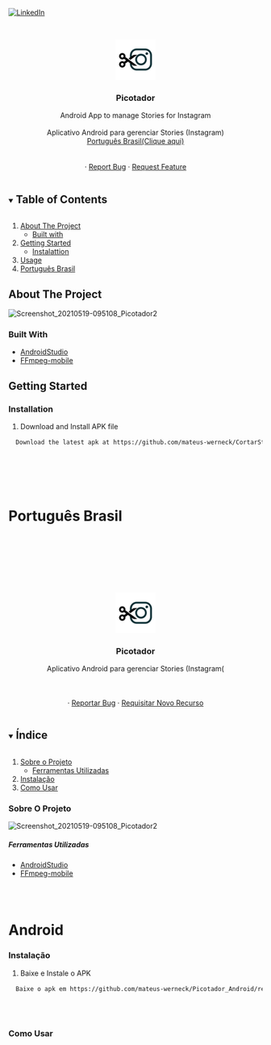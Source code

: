
[![LinkedIn][linkedin-shield]][linkedin-url]


<!-- PROJECT LOGO -->
<br />
<p align="center">
  <a href="https://github.com/mateus-werneck/Picotador">
    <img src="image/logo.png" alt="Logo" width="80" height="80">
  </a>

  <h3 align="center">Picotador</h3>

  <p align="center">
    Android App to manage Stories for Instagram
    <br />
    <br />
    Aplicativo Android para gerenciar Stories (Instagram)
    <br /> 
    <a href="#português-brasil">Português Brasil(Clique aqui)</a>
    <br />
    <br />
    <br />
    ·
    <a href="https://github.com/mateus-werneck/Picotador/issues">Report Bug</a>
    ·
    <a href="https://github.com/mateus-werneck/Picotador/issues">Request Feature</a>
  </p>
</p>


<!-- TABLE OF CONTENTS -->
<details open="open">
  <summary><h2 style="display: inline-block">Table of Contents</h2></summary>
  <ol>
    <li>
      <a href="#about-the-project">About The Project</a>
      <ul>
        <li><a href="#Built-with">Built with</a></li>
      </ul>
    </li>
    <li>
      <a href="#getting-started">Getting Started</a>
      <ul>
        <li><a href="#instalattion">Instalattion</a></li>
      </ul>
    </li>
    <li><a href="#Usage">Usage</a></li>
    <li><a href="#português-brasil">Português Brasil</a></li>
  </ol>
</details>



<!-- ABOUT THE PROJECT -->
## About The Project

![Screenshot_20210519-095108_Picotador2](https://user-images.githubusercontent.com/25112157/118816603-b9f77f00-b888-11eb-9eba-58924c4dd34d.png)





### Built With
* [AndroidStudio](https://developer.android.com/studio)
* [FFmpeg-mobile](https://github.com/tanersener/mobile-ffmpeg)



<!-- GETTING STARTED -->
## Getting Started

### Installation

1. Download and Install APK file

 ```sh
   Download the latest apk at https://github.com/mateus-werneck/CortarStories/releases
   ```


<!-- MARKDOWN LINKS & IMAGES -->
<!-- https://www.markdownguide.org/basic-syntax/#reference-style-links -->
[contributors-shield]: https://img.shields.io/github/contributors/github_username/repo.svg?style=for-the-badge
[contributors-url]: https://github.com/github_username/repo/graphs/contributors
[forks-shield]: https://img.shields.io/github/forks/github_username/repo.svg?style=for-the-badge
[forks-url]: https://github.com/mateus-werneck/MediaSavBr/network/members
[stars-shield]: https://img.shields.io/github/stars/github_username/repo.svg?style=for-the-badge
[stars-url]: https://github.com/github_username/repo/stargazers
[issues-shield]: https://img.shields.io/github/issues/github_username/repo.svg?style=for-the-badge
[issues-url]: https://github.com/mateus-werneck/MediaSavBr/issues
[license-shield]: https://img.shields.io/github/license/github_username/repo.svg?style=for-the-badge
[license-url]: https://github.com/github_username/repo/blob/master/LICENSE.txt
[linkedin-shield]: https://img.shields.io/badge/-LinkedIn-black.svg?style=for-the-badge&logo=linkedin&colorB=555
[linkedin-url]: https://www.linkedin.com/in/mateus-werneck/

<br />
<br />
<br />
<br />

# Português Brasil

<!-- MARKDOWN LINKS & IMAGES -->
<!-- https://www.markdownguide.org/basic-syntax/#reference-style-links -->
[contributors-shield]: https://img.shields.io/github/contributors/github_username/repo.svg?style=for-the-badge
[contributors-url]: https://github.com/github_username/repo/graphs/contributors
[forks-shield]: https://img.shields.io/github/forks/github_username/repo.svg?style=for-the-badge
[forks-url]: https://github.com/mateus-werneck/MidiaSave/network/members
[stars-shield]: https://img.shields.io/github/stars/github_username/repo.svg?style=for-the-badge
[stars-url]: https://github.com/github_username/repo/stargazers
[issues-shield]: https://img.shields.io/github/issues/github_username/repo.svg?style=for-the-badge
[issues-url]: https://github.com/mateus-werneck/MidiaSaver/issues
[license-shield]: https://img.shields.io/github/license/github_username/repo.svg?style=for-the-badge
[license-url]: https://github.com/github_username/repo/blob/master/LICENSE.txt
[linkedin-shield]: https://img.shields.io/badge/-LinkedIn-black.svg?style=for-the-badge&logo=linkedin&colorB=555
[linkedin-url]: https://www.linkedin.com/in/mateus-werneck/



<!-- PROJECT LOGO -->
<br />
<br />
<br />
<br />
<br />
<br />
<p align="center">
  <a href="https://github.com/mateus-werneck/Picotador">
    <img src="image/logo.png" alt="Logo" width="80" height="80">
  </a>

  <h3 align="center">Picotador</h3>

  <p align="center">
    Aplicativo Android para gerenciar Stories (Instagram(
    <br />
    <br />
    <br />
    <br />
    ·
    <a href="https://github.com/mateus-werneck/Picotador/issues">Reportar Bug</a>
    ·
    <a href="https://github.com/mateus-werneck/Picotador/issues">Requisitar Novo Recurso</a>
  </p>
</p>



<!-- TABLE OF CONTENTS -->
<details open="open">
  <summary><h2 style="display: inline-block">Índice</h2></summary>
  <ol>
    <li>
     <a href="#sobre-o-projeto">Sobre o Projeto</a>
     <ul>
        <li><a href="#ferramentas-utilizadas">Ferramentas Utilizadas</a></li>
      </ul>
    </li>
        <li><a href="#instalação">Instalação</a></li>
        <li><a href="#como-usar">Como Usar</a></li>
      </ul>
    </li>   
  </ol>
</details>


### Sobre O Projeto

![Screenshot_20210519-095108_Picotador2](https://user-images.githubusercontent.com/25112157/118816658-c8459b00-b888-11eb-8891-e761cbaf3b96.png)





##### Ferramentas Utilizadas
* [AndroidStudio](https://developer.android.com/studio)
* [FFmpeg-mobile](https://github.com/tanersener/mobile-ffmpeg)

<br />
<br />

# Android

### Instalação

1. Baixe e Instale o APK

 ```sh
   Baixe o apk em https://github.com/mateus-werneck/Picotador_Android/releases
   ```
<br />
<br />

### Como Usar


<br />
<br />


<!-- MARKDOWN LINKS & IMAGES -->
<!-- https://www.markdownguide.org/basic-syntax/#reference-style-links -->
[contributors-shield]: https://img.shields.io/github/contributors/github_username/repo.svg?style=for-the-badge
[contributors-url]: https://github.com/github_username/repo/graphs/contributors
[forks-shield]: https://img.shields.io/github/forks/github_username/repo.svg?style=for-the-badge
[forks-url]: https://github.com/mateus-werneck/MediaSavBr/network/members
[stars-shield]: https://img.shields.io/github/stars/github_username/repo.svg?style=for-the-badge
[stars-url]: https://github.com/github_username/repo/stargazers
[issues-shield]: https://img.shields.io/github/issues/github_username/repo.svg?style=for-the-badge
[issues-url]: https://github.com/mateus-werneck/MediaSavBr/issues
[license-shield]: https://img.shields.io/github/license/github_username/repo.svg?style=for-the-badge
[license-url]: https://github.com/github_username/repo/blob/master/LICENSE.txt
[linkedin-shield]: https://img.shields.io/badge/-LinkedIn-black.svg?style=for-the-badge&logo=linkedin&colorB=555
[linkedin-url]: https://www.linkedin.com/in/mateus-werneck/


